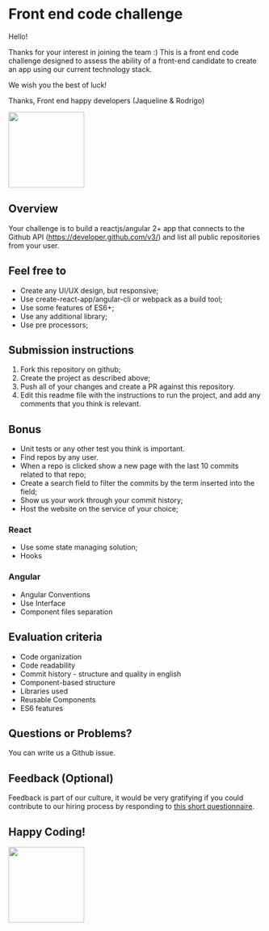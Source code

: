 # Front end code challenge

Hello!

Thanks for your interest in joining the team :)
This is a front end code challenge designed to assess the ability of a front-end candidate to create an app using our current technology stack.

We wish you the best of luck!

Thanks,
Front end happy developers (Jaqueline & Rodrigo)

<img src="https://cdn3.movieweb.com/i/article/DH0stJhn83KZIlHH5wpBvuLVwTliCG/798:50/Men-In-Black-International-Trailer.jpg" data-canonical-src="https://cdn3.movieweb.com/i/article/DH0stJhn83KZIlHH5wpBvuLVwTliCG/798:50/Men-In-Black-International-Trailer.jpg" width="150"  />

## Overview 

Your challenge is to build a reactjs/angular 2+ app that connects to the Github API (https://developer.github.com/v3/) and list all public repositories from your user.

## Feel free to

- Create any UI/UX design, but responsive;
- Use create-react-app/angular-cli or webpack as a build tool;
- Use some features of ES6+;
- Use any additional library;
- Use pre processors;

## Submission instructions

1. Fork this repository on github;
2. Create the project as described above;
3. Push all of your changes and create a PR against this repository.
4. Edit this readme file with the instructions to run the project, and add any comments that you think is relevant.

## Bonus

- Unit tests or any other test you think is important.
- Find repos by any user.
- When a repo is clicked show a new page with the last 10 commits related to that repo;
- Create a search field to filter the commits by the term inserted into the field;
- Show us your work through your commit history;
- Host the website on the service of your choice;

### React
- Use some state managing solution;
- Hooks

### Angular
- Angular Conventions
- Use Interface
- Component files separation

## Evaluation criteria

- Code organization
- Code readability
- Commit history - structure and quality in english
- Component-based structure
- Libraries used
- Reusable Components
- ES6 features

## Questions or Problems?

You can write us a Github issue.

## Feedback (Optional)
Feedback is part of our culture, it would be very gratifying if you could contribute to our hiring process by responding to [this short questionnaire](https://docs.google.com/forms/d/e/1FAIpQLSe02C1P-ZwCTBK5h5p5yckQs0DbsRGjwz7GaI-ICzks2EhxkA/viewform).

## Happy Coding!

<img src="https://user-images.githubusercontent.com/5693916/30273942-84252588-96fb-11e7-9420-5516b92cb1f7.gif" data-canonical-src="https://user-images.githubusercontent.com/5693916/30273942-84252588-96fb-11e7-9420-5516b92cb1f7.gif" width="150" height="150" />
